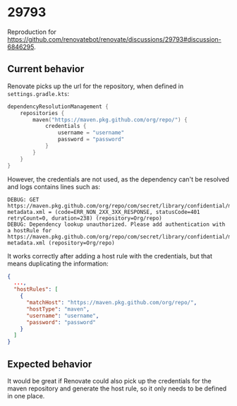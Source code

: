 # 29793

Reproduction for https://github.com/renovatebot/renovate/discussions/29793#discussion-6846295.

## Current behavior

Renovate picks up the url for the repository, when defined in `settings.gradle.kts`:

```kotlin
dependencyResolutionManagement {
    repositories {
        maven("https://maven.pkg.github.com/org/repo/") {
            credentials {
                username = "username"
                password = "password"
            }
        }
    }
}
```

However, the credentials are not used, as the dependency can't be resolved and logs contains lines such as:

```
DEBUG: GET  https://maven.pkg.github.com/org/repo/com/secret/library/confidential/maven-metadata.xml = (code=ERR_NON_2XX_3XX_RESPONSE, statusCode=401 retryCount=0, duration=238) (repository=Org/repo)
DEBUG: Dependency lookup unauthorized. Please add authentication with a hostRule for  https://maven.pkg.github.com/org/repo/com/secret/library/confidential/maven-metadata.xml (repository=Org/repo)
```

It works correctly after adding a host rule with the credentials, but that means duplicating the information:

```json
{
  ...,
  "hostRules": [
    {
      "matchHost": "https://maven.pkg.github.com/org/repo/",
      "hostType": "maven",
      "username": "username",
      "password": "password"
    }
  ]
}
```

## Expected behavior

It would be great if Renovate could also pick up the credentials for the maven repository and generate the host rule, so 
it only needs to be defined in one place.